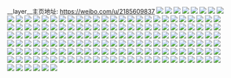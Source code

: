 __layer__主页地址: https://weibo.com/u/2185609837 
![](https://wx4.sinaimg.cn/mw2000/8245c26dgy1h94ngq4zplj21401e0gus.jpg) 
![](https://wx4.sinaimg.cn/mw2000/8245c26dgy1h94ngowl8kj21401e0ti1.jpg) 
![](https://wx4.sinaimg.cn/mw2000/8245c26dgy1h93hio88n6j22bc334b2a.jpg) 
![](https://wx4.sinaimg.cn/mw2000/8245c26dgy1h93hha07s9j222o2rk7wi.jpg) 
![](https://wx4.sinaimg.cn/mw2000/8245c26dgy1h93hhyqyf3j22wg1xme81.jpg) 
![](https://wx4.sinaimg.cn/mw2000/8245c26dgy1h8w2mh6gezj22eo37k1l0.jpg) 
![](https://wx4.sinaimg.cn/mw2000/8245c26dgy1h8oqg1ychzj22dr36c4qr.jpg) 
![](https://wx4.sinaimg.cn/mw2000/8245c26dgy1h8nh9he0s0j24n533fe46.jpg) 
![](https://wx4.sinaimg.cn/mw2000/8245c26dgy1h8kg1er9iaj23402c0npd.jpg) 
![](https://wx4.sinaimg.cn/mw2000/8245c26dgy1h8dc01mtl3j21sc2dsx6p.jpg) 
![](https://wx4.sinaimg.cn/mw2000/8245c26dgy1h8aqnmodsuj22by2tfb2a.jpg) 
![](https://wx4.sinaimg.cn/mw2000/8245c26dgy1h8aqnd9ixwj22c0340hdt.jpg) 
![](https://wx4.sinaimg.cn/mw2000/8245c26dgy1h868pixlsbj214016ctie.jpg) 
![](https://wx4.sinaimg.cn/mw2000/8245c26dgy1h868oqqz03j21sc2ds7wh.jpg) 
![](https://wx4.sinaimg.cn/mw2000/8245c26dgy1h7wrdyq2oqj229s30mnpd.jpg) 
![](https://wx4.sinaimg.cn/mw2000/8245c26dgy1h7ws0d9hhzj22pk4tcqv5.jpg) 
![](https://wx4.sinaimg.cn/mw2000/8245c26dgy1h7wrvb8xcej22151cr1kx.jpg) 
![](https://wx4.sinaimg.cn/mw2000/8245c26dgy1h7wrejh5enj229s3eo7wj.jpg) 
![](https://wx4.sinaimg.cn/mw2000/8245c26dgy1h7wre1jie3j229s3eoe81.jpg) 
![](https://wx4.sinaimg.cn/mw2000/8245c26dgy1h7ws67c8zvj22o01s04qq.jpg) 
![](https://wx4.sinaimg.cn/mw2000/8245c26dgy1h7tkghi3hoj22c0340e82.jpg) 
![](https://wx4.sinaimg.cn/mw2000/8245c26dgy1h7tj6pla8vj22c03401ky.jpg) 
![](https://wx4.sinaimg.cn/mw2000/8245c26dgy1h7tj6zgh3rj22c0340u0y.jpg) 
![](https://wx4.sinaimg.cn/mw2000/8245c26dgy1h7tkyi3nzej21400pmq5x.jpg) 
![](https://wx4.sinaimg.cn/mw2000/8245c26dgy1h7tj6ncndzj21401e0h0q.jpg) 
![](https://wx4.sinaimg.cn/mw2000/8245c26dgy1h7tkgfgk0hj22bp2o01ky.jpg) 
![](https://wx4.sinaimg.cn/mw2000/8245c26dgy1h7tj6xlev4j22ds1sc1ky.jpg) 
![](https://wx4.sinaimg.cn/mw2000/8245c26dgy1h7tkz0925dj21401e0k34.jpg) 
![](https://wx4.sinaimg.cn/mw2000/8245c26dgy1h7mdf5ncbfj22c0340hdw.jpg) 
![](https://wx4.sinaimg.cn/mw2000/8245c26dgy1h7mdf1uiuwj22c03407wj.jpg) 
![](https://wx4.sinaimg.cn/mw2000/8245c26dgy1h7mdeyhzqcj21o02de4qq.jpg) 
![](https://wx4.sinaimg.cn/mw2000/8245c26dgy1h7mdelkkzoj22482tn1ky.jpg) 
![](https://wx4.sinaimg.cn/mw2000/8245c26dgy1h7mder7zn7j22c0340u0y.jpg) 
![](https://wx4.sinaimg.cn/mw2000/8245c26dgy1h7mdeusxlpj22c0340kjl.jpg) 
![](https://wx4.sinaimg.cn/mw2000/8245c26dgy1h7k6oj84cjj22kg3uo4qs.jpg) 
![](https://wx4.sinaimg.cn/mw2000/8245c26dgy1h7k6m7r4nej23s42irqv6.jpg) 
![](https://wx4.sinaimg.cn/mw2000/8245c26dgy1h7k6mgrrb6j22kg3uokjm.jpg) 
![](https://wx4.sinaimg.cn/mw2000/8245c26dgy1h7k6r0wcwlj22kg3uoe83.jpg) 
![](https://wx4.sinaimg.cn/mw2000/8245c26dgy1h7k6md3zeoj22ir3s4npe.jpg) 
![](https://wx4.sinaimg.cn/mw2000/8245c26dgy1h7k6mk1g5mj20tz10aqje.jpg) 
![](https://wx4.sinaimg.cn/mw2000/8245c26dgy1h7k6mafw6aj22jf3t4x6r.jpg) 
![](https://wx4.sinaimg.cn/mw2000/8245c26dgy1h7k6mzn2l6j22kg3uonpf.jpg) 
![](https://wx4.sinaimg.cn/mw2000/8245c26dgy1h7k6n5tszkj22kg3uox6r.jpg) 
![](https://wx4.sinaimg.cn/mw2000/8245c26dgy1h7k6n1ndl5j22ja3swkjm.jpg) 
![](https://wx4.sinaimg.cn/mw2000/8245c26dgy1h7aw65iarsj20u01hcgss.jpg) 
![](https://wx4.sinaimg.cn/mw2000/8245c26dgy1h7aw64l52qj20u01hctlo.jpg) 
![](https://wx4.sinaimg.cn/mw2000/8245c26dgy1h7aw7ghjnfj20gz11i79d.jpg) 
![](https://wx4.sinaimg.cn/mw2000/8245c26dgy1h7aweeg661j20m611iags.jpg) 
![](https://wx4.sinaimg.cn/mw2000/8245c26dgy1h7aw63gbi8j20u01hcgza.jpg) 
![](https://wx4.sinaimg.cn/mw2000/8245c26dgy1h7aw7t1c6aj20v01j3dr4.jpg) 
![](https://wx4.sinaimg.cn/mw2000/8245c26dgy1h77ofhq49xj216o1kw7i1.jpg) 
![](https://wx4.sinaimg.cn/mw2000/8245c26dgy1h77non6ss5j22c0340kjm.jpg) 
![](https://wx4.sinaimg.cn/mw2000/8245c26dgy1h77nok03l9j22c02q5qds.jpg) 
![](https://wx4.sinaimg.cn/mw2000/8245c26dgy1h71ds9q3g5j22pk4tcb2b.jpg) 
![](https://wx4.sinaimg.cn/mw2000/8245c26dgy1h71dtzhnp7j22pk4h5wte.jpg) 
![](https://wx4.sinaimg.cn/mw2000/8245c26dgy1h71dszh00xj22pk4tc7wj.jpg) 
![](https://wx4.sinaimg.cn/mw2000/8245c26dgy1h71ds4isjpj235p4tcqv7.jpg) 
![](https://wx4.sinaimg.cn/mw2000/8245c26dgy1h71drzqfckj20qk112wix.jpg) 
![](https://wx4.sinaimg.cn/mw2000/8245c26dgy1h71dxw1c94j22pk4tchdv.jpg) 
![](https://wx4.sinaimg.cn/mw2000/8245c26dgy1h71ds22j2aj22pk4jh4qs.jpg) 
![](https://wx4.sinaimg.cn/mw2000/8245c26dgy1h71ds71o60j22pk4tc4qr.jpg) 
![](https://wx4.sinaimg.cn/mw2000/8245c26dgy1h71dry8g1oj22pk4tc7by.jpg) 
![](https://wx4.sinaimg.cn/mw2000/8245c26dgy1h6x85hb4i0j22c0340qv5.jpg) 
![](https://wx4.sinaimg.cn/mw2000/8245c26dgy1h6x7om8vyzj22bb2m74qp.jpg) 
![](https://wx4.sinaimg.cn/mw2000/8245c26dgy1h6x80yvthjj226d26de82.jpg) 
![](https://wx4.sinaimg.cn/mw2000/8245c26dgy1h6x7znzf9oj215o2bce81.jpg) 
![](https://wx4.sinaimg.cn/mw2000/8245c26dgy1h6tlap4ludj20y719m4ab.jpg) 
![](https://wx4.sinaimg.cn/mw2000/8245c26dgy1h6pvmfy2zyj21qq175q4d.jpg) 
![](https://wx4.sinaimg.cn/mw2000/8245c26dgy1h6pvlq3sh0j24se88tx6r.jpg) 
![](https://wx4.sinaimg.cn/mw2000/8245c26dgy1h6hysppefaj22c0340u0x.jpg) 
![](https://wx4.sinaimg.cn/mw2000/8245c26dgy1h6hyrwuwhuj22k03e8b2a.jpg) 
![](https://wx4.sinaimg.cn/mw2000/8245c26dgy1h6hys1g37vj221t33a40m.jpg) 
![](https://wx4.sinaimg.cn/mw2000/8245c26dgy1h6hyqeu19dj22c0340kjm.jpg) 
![](https://wx4.sinaimg.cn/mw2000/8245c26dgy1h6hysfdb2pj22c0340hdv.jpg) 
![](https://wx4.sinaimg.cn/mw2000/8245c26dgy1h6hyrm3k6xj21o02yonpe.jpg) 
![](https://wx4.sinaimg.cn/mw2000/8245c26dgy1h6hyq539sxj22c0340hdw.jpg) 
![](https://wx4.sinaimg.cn/mw2000/8245c26dgy1h6hyr3fsrij22c02onhdt.jpg) 
![](https://wx4.sinaimg.cn/mw2000/8245c26dgy1h6hyqhtmenj20tq114n41.jpg) 
![](https://wx4.sinaimg.cn/mw2000/8245c26dgy1h6auqqigl7j21js2xce82.jpg) 
![](https://wx4.sinaimg.cn/mw2000/8245c26dgy1h6auqrz0p0j22392ij1kx.jpg) 
![](https://wx4.sinaimg.cn/mw2000/8245c26dgy1h6auqt7jqvj22c03404qp.jpg) 
![](https://wx4.sinaimg.cn/mw2000/8245c26dgy1h6auqu9ctoj226g2wm1ky.jpg) 
![](https://wx4.sinaimg.cn/mw2000/8245c26dgy1h67e7b4nvlj21lc25nn7x.jpg) 
![](https://wx4.sinaimg.cn/mw2000/8245c26dgy1h5zbxa87fmj22c02rh4qp.jpg) 
![](https://wx4.sinaimg.cn/mw2000/8245c26dgy1h5c88o2gdxj22c0340npg.jpg) 
![](https://wx4.sinaimg.cn/mw2000/8245c26dgy1h4dp662myfj22cu1s4b2a.jpg) 
![](https://wx4.sinaimg.cn/mw2000/8245c26dgy1h4dp62e3x3j21sc2dsu0x.jpg) 
![](https://wx4.sinaimg.cn/mw2000/8245c26dgy1h4dp63mzn9j22cu2i1b29.jpg) 
![](https://wx4.sinaimg.cn/mw2000/8245c26dgy1h3mmiua0ydj22c02c07wi.jpg) 
![](https://wx4.sinaimg.cn/mw2000/8245c26dgy1h3mmiz0dekj22672w9b2a.jpg) 
![](https://wx4.sinaimg.cn/mw2000/8245c26dgy1h3mmik7w90j22c03407wi.jpg) 
![](https://wx4.sinaimg.cn/mw2000/8245c26dgy1h3mmilh2oej22c0340qv5.jpg) 
![](https://wx4.sinaimg.cn/mw2000/8245c26dgy1h3mminco5bj22c0340u0y.jpg) 
![](https://wx4.sinaimg.cn/mw2000/8245c26dgy1h3mmixbe6dj22c0340x6r.jpg) 
![](https://wx4.sinaimg.cn/mw2000/8245c26dgy1h3f12s5ok4j22c03401ky.jpg) 
![](https://wx4.sinaimg.cn/mw2000/8245c26dgy1h3f12qxmqgj22c0340u0y.jpg) 
![](https://wx4.sinaimg.cn/mw2000/8245c26dgy1h2sqae8943j20u01hcqeq.jpg) 
![](https://wx4.sinaimg.cn/mw2000/8245c26dgy1h2sq8n82j4j22c0340u0y.jpg) 
![](https://wx4.sinaimg.cn/mw2000/8245c26dgy1h2sq8kx41rj20vc15sama.jpg) 
![](https://wx4.sinaimg.cn/mw2000/8245c26dgy1h2sqafkbusj20u00x3tm0.jpg) 
![](https://wx4.sinaimg.cn/mw2000/8245c26dgy1h2e1ll293fj237k4tckjo.jpg) 
![](https://wx4.sinaimg.cn/mw2000/8245c26dgy1h2e1l9j48mj22ls321b29.jpg) 
![](https://wx4.sinaimg.cn/mw2000/8245c26dgy1h2e1lcr6fnj237k4tcb2e.jpg) 
![](https://wx4.sinaimg.cn/mw2000/8245c26dgy1h2e1lif14oj237k4tchdx.jpg) 
![](https://wx4.sinaimg.cn/mw2000/8245c26dgy1h2e1lnchwvj237k440b2a.jpg) 
![](https://wx4.sinaimg.cn/mw2000/8245c26dgy1h2e1ly3zk2j24nv37k7wl.jpg) 
![](https://wx4.sinaimg.cn/mw2000/8245c26dgy1h2e1lfx4h8j237k4tcb2e.jpg) 
![](https://wx4.sinaimg.cn/mw2000/8245c26dgy1h2e1l8djmkj223p3407wh.jpg) 
![](https://wx4.sinaimg.cn/mw2000/8245c26dgy1h2e1lpld61j237k4qr1l0.jpg) 
![](https://wx4.sinaimg.cn/mw2000/8245c26dgy1h2cp9l9u9xj24tc37k7wk.jpg) 
![](https://wx4.sinaimg.cn/mw2000/8245c26dgy1h2cp9o85p8j237k4tcnpg.jpg) 
![](https://wx4.sinaimg.cn/mw2000/8245c26dgy1h2cp9rf66lj237k4tce83.jpg) 
![](https://wx4.sinaimg.cn/mw2000/8245c26dgy1h2cp9vvc0mj237k4tc1l2.jpg) 
![](https://wx4.sinaimg.cn/mw2000/8245c26dgy1h2cp9gpsxij24tc37kqv9.jpg) 
![](https://wx4.sinaimg.cn/mw2000/8245c26dgy1h2cp9wm0hgj20u00txtja.jpg) 
![](https://wx4.sinaimg.cn/mw2000/8245c26dgy1h2cpa0lcsbj237k4tc7wl.jpg) 
![](https://wx4.sinaimg.cn/mw2000/8245c26dgy1h2cpa66zaqj237k4tcx6t.jpg) 
![](https://wx4.sinaimg.cn/mw2000/8245c26dgy1h2810fa3ttj237k4tcqv6.jpg) 
![](https://wx4.sinaimg.cn/mw2000/8245c26dgy1h28106rm40j21r0340b29.jpg) 
![](https://wx4.sinaimg.cn/mw2000/8245c26dgy1h2811fne1xj237k4tcb2c.jpg) 
![](https://wx4.sinaimg.cn/mw2000/8245c26dgy1h28113fejjj237k4tc7wk.jpg) 
![](https://wx4.sinaimg.cn/mw2000/8245c26dgy1h2810jckvij231e4k4u11.jpg) 
![](https://wx4.sinaimg.cn/mw2000/8245c26dgy1h2811c1ho1j237k4ndnpg.jpg) 
![](https://wx4.sinaimg.cn/mw2000/8245c26dgy1h281032kyaj237k4tchdw.jpg) 
![](https://wx4.sinaimg.cn/mw2000/8245c26dgy1h1zqqfnjc2j24tc37ku11.jpg) 
![](https://wx4.sinaimg.cn/mw2000/8245c26dgy1h1zqqia3roj22c0340npf.jpg) 
![](https://wx4.sinaimg.cn/mw2000/8245c26dgy1h1xuluqpa9j237k4tcnpg.jpg) 
![](https://wx4.sinaimg.cn/mw2000/8245c26dgy1h1xukzyaayj215o1jk7hz.jpg) 
![](https://wx4.sinaimg.cn/mw2000/8245c26dgy1h1xukz40qyj24tc37k1l0.jpg) 
![](https://wx4.sinaimg.cn/mw2000/8245c26dgy1h1xulcmmwpj237k4tchdx.jpg) 
![](https://wx4.sinaimg.cn/mw2000/8245c26dgy1h1xul4pbc7j25g85g8b2h.jpg) 
![](https://wx4.sinaimg.cn/mw2000/8245c26dgy1h1xulww5tcj237k3ltu0x.jpg) 
![](https://wx4.sinaimg.cn/mw2000/8245c26dgy1h1xul7q6qgj24tc37ku10.jpg) 
![](https://wx4.sinaimg.cn/mw2000/8245c26dgy1h1xulib88vj24tc37ku0y.jpg) 
![](https://wx4.sinaimg.cn/mw2000/8245c26dgy1h1xulgcngmj237k4tchdx.jpg) 
![](https://wx4.sinaimg.cn/mw2000/8245c26dgy1gysgwnrvtej21400qcgz1.jpg) 
![](https://wx4.sinaimg.cn/mw2000/8245c26dgy1gysgfkg0rgj215o1r1x1n.jpg) 
![](https://wx4.sinaimg.cn/mw2000/8245c26dgy1gxxjhxua41j22c0340x6r.jpg) 
![](https://wx4.sinaimg.cn/mw2000/8245c26dgy1gxxjhrzn73j228x2sgb2a.jpg) 
![](https://wx4.sinaimg.cn/mw2000/002nUAXzgy1guvfyzu4grj615o1qi1im02.jpg) 
![](https://wx4.sinaimg.cn/mw2000/8245c26dgy1gqw9j9mheyj22c03407wh.jpg) 
![](https://wx4.sinaimg.cn/mw2000/8245c26dgy1gqw9j5iwp8j22c0340hdu.jpg) 
![](https://wx4.sinaimg.cn/mw2000/8245c26dgy1gqw9j43geuj21ns1s27wk.jpg) 
![](https://wx4.sinaimg.cn/mw2000/8245c26dgy1gqw9jpvy41j22ol2oh4r1.jpg) 
![](https://wx4.sinaimg.cn/mw2000/8245c26dgy1gqw9jggdz9j22c0340kjv.jpg) 
![](https://wx4.sinaimg.cn/mw2000/8245c26dgy1gqw9j6x4lsj22c02c0hdt.jpg) 
![](https://wx4.sinaimg.cn/mw2000/8245c26dgy1gqw9jlmwfyj22c0340qv8.jpg) 
![](https://wx4.sinaimg.cn/mw2000/8245c26dgy1gqw9jihxazj22c02c0x1g.jpg) 
![](https://wx4.sinaimg.cn/mw2000/8245c26dgy1gqw9jdgzduj2340340he6.jpg) 
![](https://wx4.sinaimg.cn/mw2000/8245c26dly1gqp5fo2gzrj22653407wk.jpg) 
![](https://wx4.sinaimg.cn/mw2000/8245c26dly1gqp5facyqmj227s2ye7wq.jpg) 
![](https://wx4.sinaimg.cn/mw2000/8245c26dly1gqp5f06cxjj222333o7wh.jpg) 
![](https://wx4.sinaimg.cn/mw2000/8245c26dly1gqp5f4bjntj22c02c01l3.jpg) 
![](https://wx4.sinaimg.cn/mw2000/8245c26dly1gqp5flrdq8j21mi28zb2a.jpg) 
![](https://wx4.sinaimg.cn/mw2000/8245c26dly1gqp5fk0b6tj22c0340npm.jpg) 
![](https://wx4.sinaimg.cn/mw2000/8245c26dgy1gow6egpb9bj22c02c0e81.jpg) 
![](https://wx4.sinaimg.cn/mw2000/8245c26dgy1gow6eerb9hj20rs335hdt.jpg) 
![](https://wx4.sinaimg.cn/mw2000/8245c26dgy1gow6evevdnj22c03401ky.jpg) 
![](https://wx4.sinaimg.cn/mw2000/8245c26dgy1gow6emnialj22c02c0e6c.jpg) 
![](https://wx4.sinaimg.cn/mw2000/8245c26dgy1gow6jkyqy6j22c02c0u0y.jpg) 
![](https://wx4.sinaimg.cn/mw2000/8245c26dgy1gow6ery6ztj22c02c0u0x.jpg) 
![](https://wx4.sinaimg.cn/mw2000/8245c26dgy1gow6etufy4j22c02c0kjl.jpg) 
![](https://wx4.sinaimg.cn/mw2000/8245c26dgy1gow6khbiqbj222e3407wi.jpg) 
![](https://wx4.sinaimg.cn/mw2000/8245c26dgy1gow6ed2z9sj22c02c01ky.jpg) 
